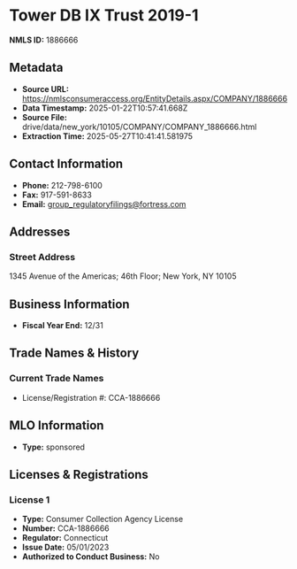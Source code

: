 # Tower DB IX Trust 2019-1

**NMLS ID:** 1886666

## Metadata
- **Source URL:** https://nmlsconsumeraccess.org/EntityDetails.aspx/COMPANY/1886666
- **Data Timestamp:** 2025-01-22T10:57:41.668Z
- **Source File:** drive/data/new_york/10105/COMPANY/COMPANY_1886666.html
- **Extraction Time:** 2025-05-27T10:41:41.581975

## Contact Information
- **Phone:** 212-798-6100
- **Fax:** 917-591-8633
- **Email:** group_regulatoryfilings@fortress.com

## Addresses
### Street Address
1345 Avenue of the Americas; 46th Floor; New York, NY 10105

## Business Information
- **Fiscal Year End:** 12/31

## Trade Names & History
### Current Trade Names
- License/Registration #: CCA-1886666

## MLO Information
- **Type:** sponsored

## Licenses & Registrations

### License 1
- **Type:** Consumer Collection Agency License
- **Number:** CCA-1886666
- **Regulator:** Connecticut
- **Issue Date:** 05/01/2023
- **Authorized to Conduct Business:** No
